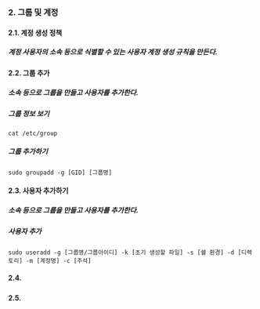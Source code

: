 ### 2. 그룹 및 계정

#### 2.1. 계정 생성 정책
##### 계정 사용자의 소속 등으로 식별할 수 있는 사용자 계정 생성 규칙을 만든다.

#### 2.2. 그룹 추가
##### 소속 등으로 그룹을 만들고 사용자를 추가한다.
##### 그룹 정보 보기 
```
cat /etc/group
```
##### 그룹 추가하기
```
sudo groupadd -g [GID] [그룹명]
```

#### 2.3. 사용자 추가하기
##### 소속 등으로 그룹을 만들고 사용자를 추가한다.
##### 사용자 추가
```
sudo useradd -g [그룹명/그룹아이디] -k [초기 생성할 파일] -s [쉘 환경] -d [디렉토리] -m [계정명] -c [주석]
```


#### 2.4.
##### 

#### 2.5.
##### 
